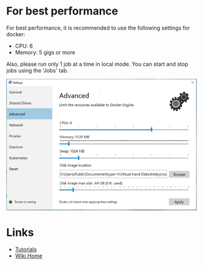 
# For best performance
For best performance, it is recommended to use the following settings for docker:
 - CPU: 6
 - Memory: 5 gigs or more

Also, please run only 1 job at a time in local mode. You can start and stop jobs using the 'Jobs' tab.

![Docker Specs](./tutorials/images/AdvancedDockerSettings.PNG)

# Links
* [Tutorials](Tutorials)
* [Wiki Home](Home) 